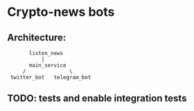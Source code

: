 # Crypto-news bots

## Architecture:
```
       listen_news
           |
       main_service
     /              \
 twitter_bot   telegram_bot
```

## TODO: tests and enable integration tests